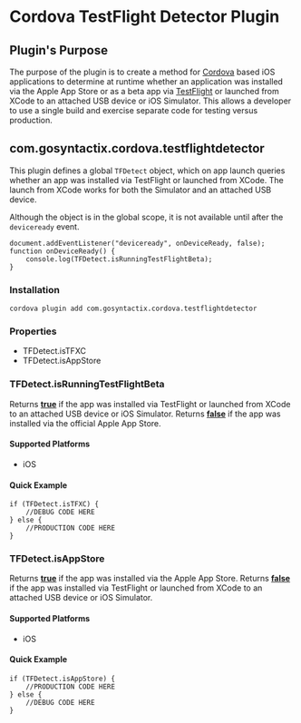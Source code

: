 <!---
    Licensed to the Apache Software Foundation (ASF) under one
    or more contributor license agreements.  See the NOTICE file
    distributed with this work for additional information
    regarding copyright ownership.  The ASF licenses this file
    to you under the Apache License, Version 2.0 (the
    "License"); you may not use this file except in compliance
    with the License.  You may obtain a copy of the License at

      http://www.apache.org/licenses/LICENSE-2.0

    Unless required by applicable law or agreed to in writing,
    software distributed under the License is distributed on an
    "AS IS" BASIS, WITHOUT WARRANTIES OR CONDITIONS OF ANY
    KIND, either express or implied.  See the License for the
    specific language governing permissions and limitations
    under the License.
-->

Cordova TestFlight Detector Plugin
===========================

## Plugin's Purpose

The purpose of the plugin is to create a method for [Cordova](https://cordova.apache.org/) based iOS applications to determine at runtime whether an application was installed via the Apple App Store or as a beta app via [TestFlight](https://developer.apple.com/testflight/) or launched from XCode to an attached USB device or iOS Simulator.  This allows a developer to use a single build and exercise separate code for testing versus production. 

## com.gosyntactix.cordova.testflightdetector

This plugin defines a global `TFDetect` object, which on app launch queries whether an app was installed via TestFlight or launched from XCode.  The launch from XCode works for both the Simulator and an attached USB device.

Although the object is in the global scope, it is not available until after the `deviceready` event.

    document.addEventListener("deviceready", onDeviceReady, false);
    function onDeviceReady() {
        console.log(TFDetect.isRunningTestFlightBeta);
    }

### Installation

    cordova plugin add com.gosyntactix.cordova.testflightdetector

### Properties

- TFDetect.isTFXC
- TFDetect.isAppStore

### TFDetect.isRunningTestFlightBeta

Returns **<u>true</u>** if the app was installed via TestFlight or launched from XCode to an attached USB device or iOS Simulator.  Returns **<u>false</u>** if the app was installed via the official Apple App Store.

#### Supported Platforms

- iOS

#### Quick Example
   
    if (TFDetect.isTFXC) {
    	//DEBUG CODE HERE    } else {
    	//PRODUCTION CODE HERE    }

### TFDetect.isAppStore

Returns **<u>true</u>** if the app was installed via the Apple App Store.  Returns **<u>false</u>** if the app was installed via TestFlight or launched from XCode to an attached USB device or iOS Simulator. 

#### Supported Platforms

- iOS

#### Quick Example
   
    if (TFDetect.isAppStore) {
    	//PRODUCTION CODE HERE    } else {
    	//DEBUG CODE HERE    }
